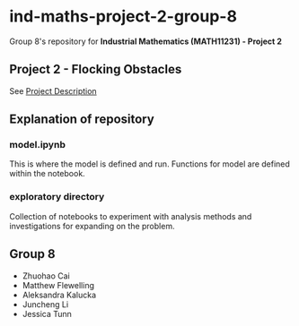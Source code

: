 # ind-maths-project-2-group-8

Group 8's repository for **Industrial Mathematics (MATH11231) - Project 2**

## Project 2 - Flocking Obstacles

See [Project Description](docs/8-Flocking-Obstacles-1.pdf)

## Explanation of repository

### model.ipynb
This is where the model is defined and run. Functions for model are defined within the notebook.

### exploratory directory

Collection of notebooks to experiment with analysis methods and investigations for expanding on the problem.

## Group 8

- Zhuohao Cai
- Matthew Flewelling
- Aleksandra Kalucka
- Juncheng Li
- Jessica Tunn
